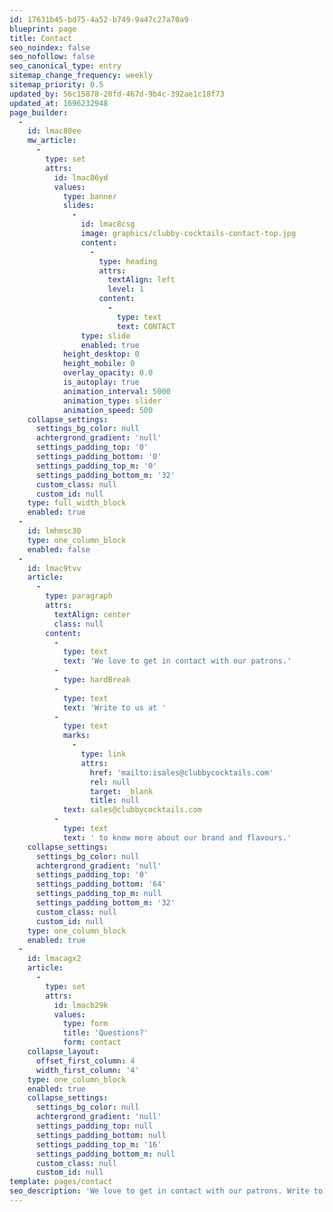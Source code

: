 ```yaml
---
id: 17631b45-bd75-4a52-b749-9a47c27a70a9
blueprint: page
title: Contact
seo_noindex: false
seo_nofollow: false
seo_canonical_type: entry
sitemap_change_frequency: weekly
sitemap_priority: 0.5
updated_by: 56c15878-20fd-467d-9b4c-392ae1c18f73
updated_at: 1696232948
page_builder:
  -
    id: lmac80ee
    mw_article:
      -
        type: set
        attrs:
          id: lmac86yd
          values:
            type: banner
            slides:
              -
                id: lmac8csg
                image: graphics/clubby-cocktails-contact-top.jpg
                content:
                  -
                    type: heading
                    attrs:
                      textAlign: left
                      level: 1
                    content:
                      -
                        type: text
                        text: CONTACT
                type: slide
                enabled: true
            height_desktop: 0
            height_mobile: 0
            overlay_opacity: 0.0
            is_autoplay: true
            animation_interval: 5000
            animation_type: slider
            animation_speed: 500
    collapse_settings:
      settings_bg_color: null
      achtergrond_gradient: 'null'
      settings_padding_top: '0'
      settings_padding_bottom: '0'
      settings_padding_top_m: '0'
      settings_padding_bottom_m: '32'
      custom_class: null
      custom_id: null
    type: full_width_block
    enabled: true
  -
    id: lmhmsc30
    type: one_column_block
    enabled: false
  -
    id: lmac9tvv
    article:
      -
        type: paragraph
        attrs:
          textAlign: center
          class: null
        content:
          -
            type: text
            text: 'We love to get in contact with our patrons.'
          -
            type: hardBreak
          -
            type: text
            text: 'Write to us at '
          -
            type: text
            marks:
              -
                type: link
                attrs:
                  href: 'mailto:isales@clubbycocktails.com'
                  rel: null
                  target: _blank
                  title: null
            text: sales@clubbycocktails.com
          -
            type: text
            text: ' to know more about our brand and flavours.'
    collapse_settings:
      settings_bg_color: null
      achtergrond_gradient: 'null'
      settings_padding_top: '0'
      settings_padding_bottom: '64'
      settings_padding_top_m: null
      settings_padding_bottom_m: '32'
      custom_class: null
      custom_id: null
    type: one_column_block
    enabled: true
  -
    id: lmacagx2
    article:
      -
        type: set
        attrs:
          id: lmacb29k
          values:
            type: form
            title: 'Questions?'
            form: contact
    collapse_layout:
      offset_first_column: 4
      width_first_column: '4'
    type: one_column_block
    enabled: true
    collapse_settings:
      settings_bg_color: null
      achtergrond_gradient: 'null'
      settings_padding_top: null
      settings_padding_bottom: null
      settings_padding_top_m: '16'
      settings_padding_bottom_m: null
      custom_class: null
      custom_id: null
template: pages/contact
seo_description: 'We love to get in contact with our patrons. Write to us to know more about our brand and flavours.'
---
```

